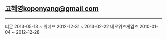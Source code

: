 

## 고혜영koponyang@gmail.com
-----

티몬 2013-05-13 ~
위메프 2012-12-31 ~ 2013-02-22
네오위즈게임즈 2010-01-04 ~ 2012-12-28

<!--
**ponyang/ponyang** is a ✨ _special_ ✨ repository because its `README.md` (this file) appears on your GitHub profile.

Here are some ideas to get you started:

- 🔭 I’m currently working on ...
- 🌱 I’m currently learning ...
- 👯 I’m looking to collaborate on ...
- 🤔 I’m looking for help with ...
- 💬 Ask me about ...
- 📫 How to reach me: ...
- 😄 Pronouns: ...
- ⚡ Fun fact: ...
-->
